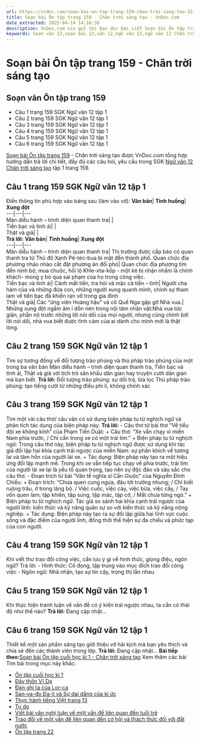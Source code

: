 ```yaml
---
url: https://vndoc.com/soan-bai-on-tap-trang-159-chan-troi-sang-tao-321474
title: Soạn bài Ôn tập trang 159 - Chân trời sáng tạo - VnDoc.com
date_extracted: 2025-04-14 14:16:36
description: VnDoc.com xin gửi tới bạn đọc bài viết Soạn bài Ôn tập trang 159 - Chân trời sáng tạo. Mời các bạn cùng tham khảo chi tiết.
keywords: Soạn văn 12,soạn bài 12,văn 12,ngữ văn 12,ngữ văn 12 Chân trời sáng tạo,soạn ngữ văn 12,giải ngữ văn 12,soạn văn 12 Chân trời sáng tạo,soạn văn 12 Chân trời sáng tạo ngắn nhất,soạn văn 12 tập 1 trang 159 Chân trời sáng tạo,Soạn bài Ôn tập trang 159 Chân trời sáng tạo,Soạn bài Ôn tập trang 159,Soạn văn Ôn tập trang 159,Ôn tập trang 159,Soạn bài Ôn tập trang 159 ngắn nhất,soạn văn 12 tập 1 trang 159
---
```


# Soạn bài Ôn tập trang 159 - Chân trời sáng tạo
## Soạn văn Ôn tập trang 159
  * Câu 1 trang 159 SGK Ngữ văn 12 tập 1
  * Câu 2 trang 159 SGK Ngữ văn 12 tập 1
  * Câu 3 trang 159 SGK Ngữ văn 12 tập 1
  * Câu 4 trang 159 SGK Ngữ văn 12 tập 1
  * Câu 5 trang 159 SGK Ngữ văn 12 tập 1
  * Câu 6 trang 159 SGK Ngữ văn 12 tập 1

[Soạn bài Ôn tập trang 159](<https://vndoc.com/soan-bai-on-tap-trang-159-chan-troi-sang-tao-321474>) \- Chân trời sáng tạo được VnDoc.com tổng hợp hướng dẫn trả lời chi tiết, đầy đủ các câu hỏi, yêu cầu trong SGK [Ngữ văn 12 Chân trời sáng tạo](<https://vndoc.com/soan-van-12-chan-troi-sang-tao>) tập 1 trang 159.
## Câu 1 trang 159 SGK Ngữ văn 12 tập 1
Điền thông tin phù hợp vào bảng sau \(làm vào vở\):
**Văn bản**| **Tình huống**| **Xung đột**  
---|---|---  
Màn diễu hành – trình diện quan thanh tra| |   
Tiền bạc và tình ái| |   
Thật và giả| |   
**Trả lời:**
**Văn bản**| **Tình huống**| **Xung đột**  
---|---|---  
Màn diễu hành – trình diện quan thanh tra| Thị trưởng được cấp báo có quan thanh tra từ Thủ đô Xanh Pê-téc-bua bí mật đến thành phố. Quan chức địa phương nháo nhào cắt đặt phương án đối phó| Quan chức địa phương tìm đến nịnh bợ, mua chuộc, hối lộ Khle-xta-kốp - một kẻ bị nhận nhầm là chính khách- mong y bỏ qua sai phạm của họ trong công việc.  
Tiền bạc và tình ái| Cảnh mất tiền, tra hỏi và mặc cả tiền – tình| Người cha hám của và những đứa con, những người xung quanh mình, chính sự tham lam về tiền bạc đã khiến rạn vỡ trong gia đình  
Thật và giả| Các “ứng viên Hoàng hậu" và cô Quế Nga gặp gỡ Nhà vua.| Những xung đột ngầm âm ỉ dồn nén trong nội tâm nhân vật:Nhà vua tức giận, phẫn nộ trước những lời nói dối của mọi người, nhưng cũng chính bởi lời nói dối, nhà vua biết được tình cảm của ai dành cho mình mới là thật lòng.  
## Câu 2 trang 159 SGK Ngữ văn 12 tập 1
Tìm sự tương đồng về đối tượng trào phúng và thủ pháp trào phúng của một trong ba văn bản Màn diễu hành – trình diện quan thanh tra, Tiền bạc và tình ái, Thật và giả với tích trò sân khấu dân gian hay truyện cười dân gian mà bạn biết.
**Trả lời:**
Đối tượng trào phúng: sự dối trá, lừa lọc
Thủ pháp trào phúng: tạo tiếng cười từ những điều phi lí, không chính xác
## Câu 3 trang 159 SGK Ngữ văn 12 tập 1
Tìm một vài câu thơ/ câu văn có sử dụng biện pháp tu từ nghịch ngữ và phân tích tác dụng của biện pháp này.
**Trả lời:**
\- Câu thơ từ bài thơ “Về tiểu đội xe không kính” của Phạm Tiến Duật:
\+ Câu thơ: “Xe vẫn chạy vì miền Nam phía trước, / Chỉ cần trong xe có một trái tim.”
\+ Biện pháp tu từ nghịch ngữ: Trong câu thơ này, biện pháp tu từ nghịch ngữ được sử dụng khi tác giả đối lập hai khía cạnh trái ngược của miền Nam: sự phấn khích về tương lai và tâm hồn của người lái xe.
\+ Tác dụng: Biện pháp này tạo ra một hiệu ứng đối lập mạnh mẽ. Trong khi xe vẫn tiếp tục chạy về phía trước, trái tim của người lái xe lại là yếu tố quan trọng, tạo nên sự độc đáo và sâu sắc cho câu thơ.
\- Đoạn trích từ bài “Văn tế nghĩa sĩ Cần Giuộc” của Nguyễn Đình Chiểu:
\+ Đoạn trích: “Chưa quen cung ngựa, đâu tới trường nhung; / Chỉ biết ruộng trâu, ở trong làng bộ. / Việc cuốc, việc cày, việc bừa, việc cấy, / Tay vốn quen làm; tập khiên, tập súng, tập mác, tập cờ, / Mắt chưa từng ngó.”
\+ Biện pháp tu từ nghịch ngữ: Tác giả so sánh hai khía cạnh trái ngược của người lính: kiến thức và kỹ năng quân sự so với kiến thức và kỹ năng nông nghiệp.
\+ Tác dụng: Biện pháp này tạo ra sự đối lập giữa hai lĩnh vực cuộc sống và đặc điểm của người lính, đồng thời thể hiện sự đa chiều và phức tạp của con người.
## Câu 4 trang 159 SGK Ngữ văn 12 tập 1
Khi viết thư trao đổi công việc, cần lưu ý gì về hình thức, giọng điệu, ngôn ngữ?
Trả lời:
\- Hình thức: Cô đọng, tập trung vào mục đích trao đổi công việc
\- Ngôn ngữ: Nhã nhặn, tạo sự tin cậy, trọng thị lẫn nhau
## Câu 5 trang 159 SGK Ngữ văn 12 tập 1
Khi thực hiện tranh luận về vấn đề có ý kiến trái ngược nhau, ta cần có thái độ như thế nào?
**Trả lời:**
Đang cập nhật...
## Câu 6 trang 159 SGK Ngữ văn 12 tập 1
Thiết kế một sản phẩm sáng tạo giới thiệu vở hài kịch mà bạn yêu thích và chia sẻ đến các thành viên trong lớp.
**Trả lời:**
Đang cập nhật...
**Bài tiếp theo:**[Soạn bài Ôn tập cuối học kì 1 - Chân trời sáng tạo](<https://vndoc.com/soan-bai-on-tap-cuoi-hoc-ki-1-chan-troi-sang-tao-321476>)
Xem thêm các bài Tìm bài trong mục này khác:
  * [Ôn tập cuối học kì 1](</soan-bai-on-tap-cuoi-hoc-ki-1-chan-troi-sang-tao-321476>)
  * [Đây thôn Vĩ Dạ](</soan-van-11-bai-day-thon-vi-da-140292>)
  * [Đàn ghi ta của Lor-ca](</soan-bai-dan-ghi-ta-cua-lor-ca-chan-troi-sang-tao-330720>)
  * [San-va-đo Đa-li và Sự dai dẳng của kí ức](</soan-bai-san-va-do-da-li-va-su-dai-dang-cua-ki-uc-chan-troi-sang-tao-330722>)
  * [Thực hành tiếng Việt trang 13](</soan-bai-thuc-hanh-tieng-viet-trang-13-chan-troi-sang-tao-330723>)
  * [Tự do](</soan-bai-tu-do-chan-troi-sang-tao-330842>)
  * [Viết bài văn nghị luận về một vấn đề liên quan đến tuổi trẻ](</soan-bai-viet-bai-van-nghi-luan-ve-mot-van-de-lien-quan-den-tuoi-tre-chan-troi-sang-tao-330845>)
  * [Trao đổi về một vấn đề liên quan đến cơ hội và thách thức đối với đất nước](</soan-bai-trao-doi-ve-mot-van-de-lien-quan-den-co-hoi-va-thach-thuc-doi-voi-dat-nuoc-lop-12-tap-2-chan-troi-sang-tao-330846>)
  * [Ôn tập trang 22](</soan-bai-on-tap-trang-22-chan-troi-sang-tao-330853>)

